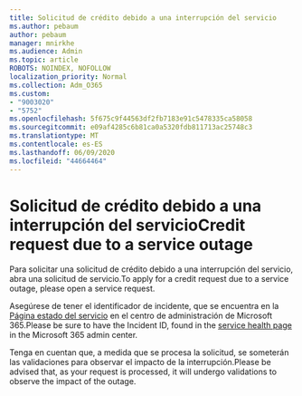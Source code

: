 ```yaml
---
title: Solicitud de crédito debido a una interrupción del servicio
ms.author: pebaum
author: pebaum
manager: mnirkhe
ms.audience: Admin
ms.topic: article
ROBOTS: NOINDEX, NOFOLLOW
localization_priority: Normal
ms.collection: Adm_O365
ms.custom:
- "9003020"
- "5752"
ms.openlocfilehash: 5f675c9f44563df2fb7183e91c5478335ca58058
ms.sourcegitcommit: e09af4285c6b81ca0a5320fdb811713ac25748c3
ms.translationtype: MT
ms.contentlocale: es-ES
ms.lasthandoff: 06/09/2020
ms.locfileid: "44664464"
---
```

# <a name="credit-request-due-to-a-service-outage"></a><span data-ttu-id="d1576-102">Solicitud de crédito debido a una interrupción del servicio</span><span class="sxs-lookup"><span data-stu-id="d1576-102">Credit request due to a service outage</span></span>

<span data-ttu-id="d1576-103">Para solicitar una solicitud de crédito debido a una interrupción del servicio, abra una solicitud de servicio.</span><span class="sxs-lookup"><span data-stu-id="d1576-103">To apply for a credit request due to a service outage, please open a service request.</span></span>

<span data-ttu-id="d1576-104">Asegúrese de tener el identificador de incidente, que se encuentra en la [Página estado del servicio](https://docs.microsoft.com/office365/enterprise/view-service-health) en el centro de administración de Microsoft 365.</span><span class="sxs-lookup"><span data-stu-id="d1576-104">Please be sure to have the Incident ID, found in the [service health page](https://docs.microsoft.com/office365/enterprise/view-service-health) in the Microsoft 365 admin center.</span></span>

<span data-ttu-id="d1576-105">Tenga en cuentan que, a medida que se procesa la solicitud, se someterán las validaciones para observar el impacto de la interrupción.</span><span class="sxs-lookup"><span data-stu-id="d1576-105">Please be advised that, as your request is processed, it will undergo validations to observe the impact of the outage.</span></span>
